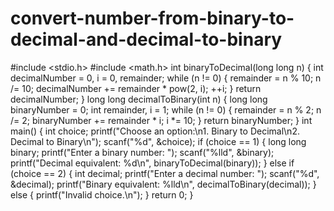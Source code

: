 # convert-number-from-binary-to-decimal-and-decimal-to-binary
#include <stdio.h>
#include <math.h>
int binaryToDecimal(long long n) {
    int decimalNumber = 0, i = 0, remainder;
    while (n != 0) {
        remainder = n % 10;
        n /= 10;
        decimalNumber += remainder * pow(2, i);
        ++i;
    }
    return decimalNumber;
}
long long decimalToBinary(int n) {
    long long binaryNumber = 0;
    int remainder, i = 1;
    while (n != 0) {
        remainder = n % 2;
        n /= 2;
        binaryNumber += remainder * i;
        i *= 10;
    }
    return binaryNumber;
}
int main() {
    int choice;
    printf("Choose an option:\n1. Binary to Decimal\n2. Decimal to Binary\n");
    scanf("%d", &choice);
    if (choice == 1) {
        long long binary;
        printf("Enter a binary number: ");
        scanf("%lld", &binary);
        printf("Decimal equivalent: %d\n", binaryToDecimal(binary));
    } else if (choice == 2) {
        int decimal;
        printf("Enter a decimal number: ");
        scanf("%d", &decimal);
        printf("Binary equivalent: %lld\n", decimalToBinary(decimal));
    } else {
        printf("Invalid choice.\n");
    }
    return 0;
}
